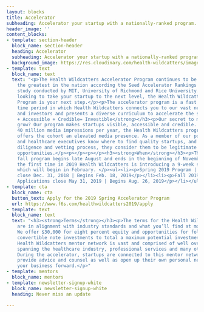 ```yaml
---
layout: blocks
title: Accelerator
subheading: Accelerator your startup with a nationally-ranked program.
header_image: ''
content_blocks:
- template: section-header
  block_name: section-header
  heading: Accelerator
  subheading: Accelerator your startup with a nationally-ranked program.
  background_image: https://res.cloudinary.com/health-wildcatters/image/upload/v1544463669/Accelerator%20Banner%20%283%29.jpg
- template: text
  block_name: text
  text: "<p>The Health Wildcatters Accelerator Program continues to be ranked among
    the greatest in the nation according the Seed Accelerator Rankings Project, a
    study conducted by MIT, University of Richmond and Rice University. If you’re
    looking to take your startup to the next level, the Health Wildcatters Accelerator
    Program is your next step.</p><p>The accelerator program is a fast and furious
    time period in which Health Wildcatters connects you to our vast network of mentors
    and investors and presents a diverse curriculum to accelerate the startups growth.</p><p></p><h3><strong>Visible
    + Accessible + Credible= Investible</strong></h3><p>Our secret to making startups
    grow? Our program makes startups visible, accessible and credible. Garnering over
    40 million media impressions per year, the Health Wildcatters program immediately
    offers the cohort an elevated media presence. As a member of our portfolio investors
    and healthcare executives know where to find quality startups, and after our due
    diligence and vetting process, they consider them to be legitimate investment
    opportunities.</p><p></p><p></p><h3><strong>When</strong></h3><p>The 12- week
    fall program begins late August and ends in the beginning of November, and for
    the first time in 2019 Health Wildcatters is introducing a 9-week spring program
    which will begin in February. </p><ul><li><p>Spring 2019 Program | Applications
    close Dec. 31, 2018 | Begins Feb. 18, 2019</p></li><li><p>Fall 2019 Program |
    Applications close May 31, 2019 | Begins Aug. 26, 2019</p></li></ul>"
- template: cta
  block_name: cta
  button_text: Apply for the 2019 Spring Accelerator Program
  url: https://www.f6s.com/healthwildcatters2019/apply
- template: text
  block_name: text
  text: "<h3><strong>Terms</strong></h3><p>The terms for the Health Wildcatters program
    are in alignment with industry standards and what you’ll find at most accelerators.
    We offer $30,000 for eight percent equity and opportunities for follow on and
    convertible note investments to total a maximum potential investment of $380k.</p><p></p><p></p><p></p><h3><strong>Mentors</strong></h3><p>The
    Health Wildcatters mentor network is vast and comprised of well over 200 individuals
    spanning the healthcare industry, professional services and many other verticals.
    During the accelerator, startups are connected to this mentor network who in turn
    provide advice and counsel as well as open up their own personal networks to propel
    your business forward.</p>"
- template: mentors
  block_name: mentors
- template: newsletter-signup-white
  block_name: newsletter-signup-white
  heading: Never miss an update

---
```

